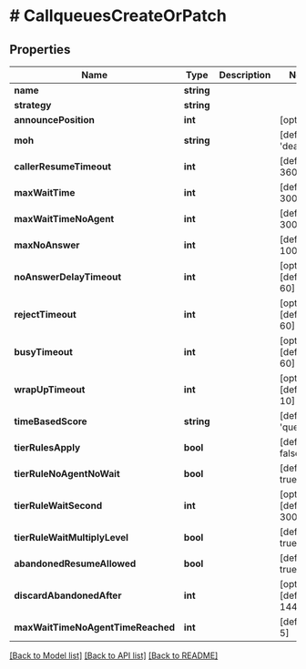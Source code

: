 # # CallqueuesCreateOrPatch

## Properties

Name | Type | Description | Notes
------------ | ------------- | ------------- | -------------
**name** | **string** |  |
**strategy** | **string** |  |
**announcePosition** | **int** |  | [optional]
**moh** | **string** |  | [default to 'deafult']
**callerResumeTimeout** | **int** |  | [default to 3600]
**maxWaitTime** | **int** |  | [default to 300]
**maxWaitTimeNoAgent** | **int** |  | [default to 300]
**maxNoAnswer** | **int** |  | [default to 1000000]
**noAnswerDelayTimeout** | **int** |  | [optional] [default to 60]
**rejectTimeout** | **int** |  | [optional] [default to 60]
**busyTimeout** | **int** |  | [optional] [default to 60]
**wrapUpTimeout** | **int** |  | [optional] [default to 10]
**timeBasedScore** | **string** |  | [default to 'queue']
**tierRulesApply** | **bool** |  | [default to false]
**tierRuleNoAgentNoWait** | **bool** |  | [default to true]
**tierRuleWaitSecond** | **int** |  | [optional] [default to 300]
**tierRuleWaitMultiplyLevel** | **bool** |  | [default to true]
**abandonedResumeAllowed** | **bool** |  | [default to true]
**discardAbandonedAfter** | **int** |  | [optional] [default to 14400]
**maxWaitTimeNoAgentTimeReached** | **int** |  | [default to 5]

[[Back to Model list]](../../README.md#models) [[Back to API list]](../../README.md#endpoints) [[Back to README]](../../README.md)
